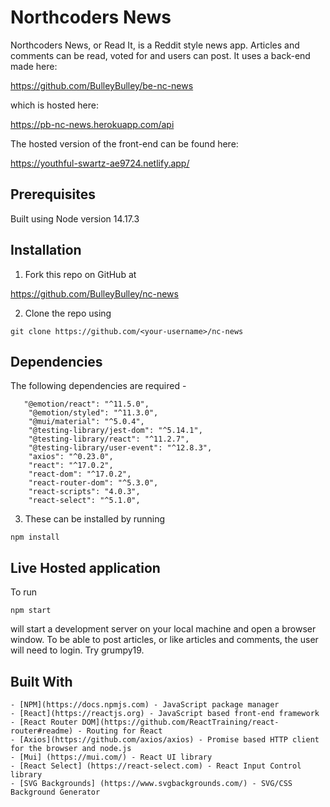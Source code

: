 # Northcoders News

Northcoders News, or Read It, is a Reddit style news app. Articles and comments can be read, voted for and users can post. It uses a back-end made here:

https://github.com/BulleyBulley/be-nc-news

which is hosted here:

https://pb-nc-news.herokuapp.com/api


The hosted version of the front-end can be found here:

https://youthful-swartz-ae9724.netlify.app/

## Prerequisites

Built using Node version 14.17.3



## Installation

1.  Fork this repo on GitHub at

https://github.com/BulleyBulley/nc-news

2. Clone the repo using

```
git clone https://github.com/<your-username>/nc-news

```

## Dependencies
 The following dependencies are required -

```
   "@emotion/react": "^11.5.0",
    "@emotion/styled": "^11.3.0",
    "@mui/material": "^5.0.4",
    "@testing-library/jest-dom": "^5.14.1",
    "@testing-library/react": "^11.2.7",
    "@testing-library/user-event": "^12.8.3",
    "axios": "^0.23.0",
    "react": "^17.0.2",
    "react-dom": "^17.0.2",
    "react-router-dom": "^5.3.0",
    "react-scripts": "4.0.3",
    "react-select": "^5.1.0",
```
3. These can be installed  by running 

```
npm install
```

## Live Hosted application

To run
```
npm start
```
will start a development server on your local machine and open a browser window. To be able to post articles, or like articles and comments, the user will need to login. Try grumpy19.


## Built With

```
- [NPM](https://docs.npmjs.com) - JavaScript package manager
- [React](https://reactjs.org) - JavaScript based front-end framework
- [React Router DOM](https://github.com/ReactTraining/react-router#readme) - Routing for React
- [Axios](https://github.com/axios/axios) - Promise based HTTP client for the browser and node.js
- [Mui] (https://mui.com/) - React UI library
- [React Select] (https://react-select.com) - React Input Control library
- [SVG Backgrounds] (https://www.svgbackgrounds.com/) - SVG/CSS Background Generator

```
